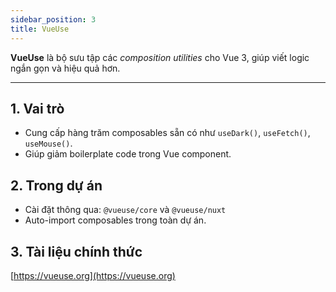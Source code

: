 ```yaml
---
sidebar_position: 3
title: VueUse
---
```


**VueUse** là bộ sưu tập các _composition utilities_ cho Vue 3, giúp viết logic ngắn gọn và hiệu quả hơn.

---

## 1. Vai trò

- Cung cấp hàng trăm composables sẵn có như `useDark()`, `useFetch()`, `useMouse()`.
- Giúp giảm boilerplate code trong Vue component.

## 2. Trong dự án

- Cài đặt thông qua: `@vueuse/core` và `@vueuse/nuxt`
- Auto-import composables trong toàn dự án.

## 3. Tài liệu chính thức

[https://vueuse.org](https://vueuse.org)
